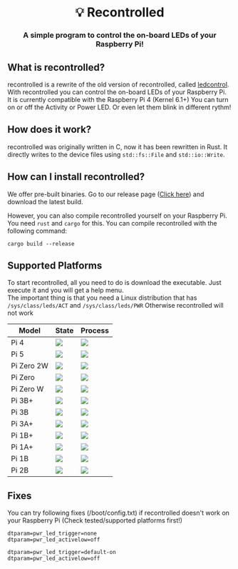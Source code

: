 <div align="center">
    <h1> 💡 Recontrolled</h1>
    <h3>A simple program to control the on-board LEDs of your Raspberry Pi!</h3>
</div>

## What is recontrolled?
recontrolled is a rewrite of the old version of recontrolled, called [ledcontrol](https://github.com/Strawberry-Software-Industries/ledcontrol). 
With recontrolled you can control the on-board LEDs of your Raspberry Pi. It is currently compatible with the Raspberry Pi 4 (Kernel 6.1+) You can turn on or off the Activity or Power LED. Or even let them blink in different rythm!

## How does it work?
recontrolled was originally written in C, now it has been rewritten in Rust. It directly writes to the device files using `std::fs::File` and `std::io::Write`.

## How can I install recontrolled?
We offer pre-built binaries. 
Go to our release page ([Click here](https://github.com/Strawberry-Foundations/recontrolled/releases)) and download the latest build.

However, you can also compile recontrolled yourself on your Raspberry Pi. You need `rust` and `cargo` for this.
You can compile recontrolled with the following command:
```
cargo build --release
```

## Supported Platforms
To start recontrolled, all you need to do is download the executable. Just execute it and you will get a help menu. <br>
The important thing is that you need a Linux distribution that has `/sys/class/leds/ACT` and `/sys/class/leds/PWR` 
Otherwise recontrolled will not work

| Model             | State                                                 | Process                                                       | 
| --                | --                                                    | --                                                            | 
| Pi 4              | ![](https://img.shields.io/badge/Supported-success)   | ![](https://img.shields.io/badge/Tested-success)              |   
| Pi 5              | ![](https://img.shields.io/badge/Supported-success)   | ![](https://img.shields.io/badge/Tested-success)              |  
| Pi Zero 2W        | ![](https://img.shields.io/badge/Supported-success)   | ![](https://img.shields.io/badge/Tested-success)              |
| Pi Zero           | ![](https://img.shields.io/badge/Untested-orange)     | ![](https://img.shields.io/badge/Should_work-orange)          |
| Pi Zero W         | ![](https://img.shields.io/badge/Untested-orange)     | ![](https://img.shields.io/badge/Should_work-orange)          |
| Pi 3B+            | ![](https://img.shields.io/badge/Untested-orange)     | ![](https://img.shields.io/badge/Not_planned/No_tester-red)   |  
| Pi 3B             | ![](https://img.shields.io/badge/Untested-orange)     | ![](https://img.shields.io/badge/Not_planned/No_tester-red)   |  
| Pi 3A+            | ![](https://img.shields.io/badge/Untested-orange)     | ![](https://img.shields.io/badge/Not_planned/No_tester-red)   |  
| Pi 1B+            | ![](https://img.shields.io/badge/Untested-orange)     | ![](https://img.shields.io/badge/Not_planned/No_tester-red)   |  
| Pi 1A+            | ![](https://img.shields.io/badge/Untested-orange)     | ![](https://img.shields.io/badge/Not_planned/No_tester-red)   |  
| Pi 1B             | ![](https://img.shields.io/badge/Unsupported-red)     | ![](https://img.shields.io/badge/Not_supported_(Official)-red)|  
| Pi 2B             | ![](https://img.shields.io/badge/Unsupported-red)     | ![](https://img.shields.io/badge/Not_supported_(Official)-red)|  




## Fixes
You can try following fixes (/boot/config.txt) if recontrolled doesn't work on your Raspberry Pi (Check tested/supported platforms first!)
```
dtparam=pwr_led_trigger=none
dtparam=pwr_led_activelow=off
```

```
dtparam=pwr_led_trigger=default-on
dtparam=pwr_led_activelow=off
```